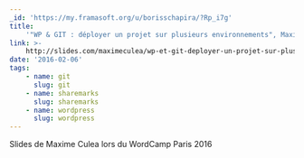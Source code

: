 ```yaml
---
_id: 'https://my.framasoft.org/u/borisschapira/?Rp_i7g'
title:
    '"WP & GIT : déployer un projet sur plusieurs environnements", Maxime CULEA'
link: >-
    http://slides.com/maximeculea/wp-et-git-deployer-un-projet-sur-plusieurs-environnements/live
date: '2016-02-06'
tags:
    - name: git
      slug: git
    - name: sharemarks
      slug: sharemarks
    - name: wordpress
      slug: wordpress
---
```


<div class="markdown"><p>Slides de Maxime Culea lors du WordCamp Paris 2016
</p></div>
